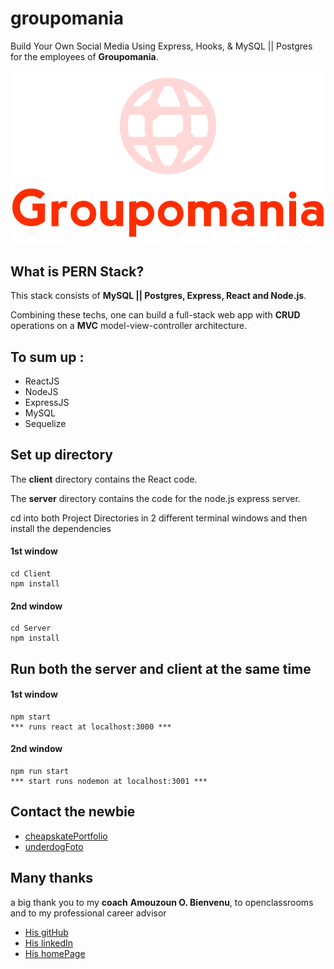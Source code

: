 # groupomania

Build Your Own Social Media Using Express, Hooks, & MySQL || Postgres for the employees of **Groupomania**.

![logo](./Openclassrooms/images/icon-left-font.png "logo, GROUPOMANIA")

## What is PERN Stack?

This stack consists of **MySQL || Postgres, Express, React and Node.js**.

Combining these techs, one can build a full-stack web app with **CRUD** operations on a **MVC** model-view-controller architecture.

## To sum up :

- ReactJS
- NodeJS
- ExpressJS
- MySQL
- Sequelize

## Set up directory

The **client** directory contains the React code.

The **server** directory contains the code for the node.js express server.

cd into both Project Directories in 2 different terminal windows and then install the dependencies

#### 1st window

    cd Client
    npm install

#### 2nd window

    cd Server
    npm install

## Run both the server and client at the same time

#### 1st window

    npm start
    *** runs react at localhost:3000 ***

#### 2nd window

    npm run start
    *** start runs nodemon at localhost:3001 ***

## Contact the newbie

- [cheapskatePortfolio](https://git504.github.io/cheapskatePortfolio/ "card, FRONTEND REACT")
- [underdogFoto](https://git504.github.io/underdogF/ "card, FOTO")

## Many thanks

a big thank you to my **coach** **Amouzoun O. Bienvenu**, to openclassrooms and to my professional career advisor

- [His gitHub](https://github.com/benytto888Z "card, COACH OPENCLASSROOMS")
- [His linkedIn](https://www.linkedin.com/in/omonleye-amouzoun-416015130/ "card, linkedIn")
- [His homePage](https://creamind.fr/ "card, COACH WEBSITE")
